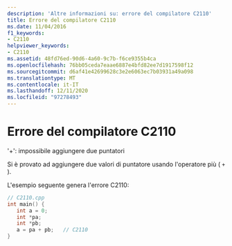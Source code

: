 ```yaml
---
description: 'Altre informazioni su: errore del compilatore C2110'
title: Errore del compilatore C2110
ms.date: 11/04/2016
f1_keywords:
- C2110
helpviewer_keywords:
- C2110
ms.assetid: 48fd76ed-90d6-4a60-9c7b-f6ce9355b4ca
ms.openlocfilehash: 76bb05ceda7eaae6887e4bfd82ee7d1917598f12
ms.sourcegitcommit: d6af41e42699628c3e2e6063ec7b03931a49a098
ms.translationtype: MT
ms.contentlocale: it-IT
ms.lasthandoff: 12/11/2020
ms.locfileid: "97278493"
---
```

# <a name="compiler-error-c2110"></a>Errore del compilatore C2110

'+': impossibile aggiungere due puntatori

Si è provato ad aggiungere due valori di puntatore usando l'operatore più ( `+` ).

L'esempio seguente genera l'errore C2110:

```cpp
// C2110.cpp
int main() {
   int a = 0;
   int *pa;
   int *pb;
   a = pa + pb;   // C2110
}
```
